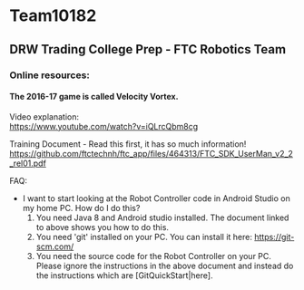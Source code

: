 # Team10182
## DRW Trading College Prep - FTC Robotics Team


### Online resources:

#### The 2016-17 game is called Velocity Vortex.

Video explanation:   
https://www.youtube.com/watch?v=iQLrcQbm8cg

Training Document - Read this first, it has so much information!
https://github.com/ftctechnh/ftc_app/files/464313/FTC_SDK_UserMan_v2_2_rel01.pdf

FAQ:
- I want to start looking at the Robot Controller code in Android Studio on my home PC. How do I do this?
     1. You need Java 8 and Android studio installed. The document linked to above shows you how to do this.
     2. You need 'git' installed on your PC. You can install it here: https://git-scm.com/
     3. You need the source code for the Robot Controller on your PC. Please ignore the instructions in the above document and instead do the instructions which are [GitQuickStart|here].

